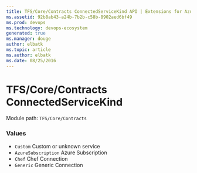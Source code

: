 ```yaml
---
title: TFS/Core/Contracts ConnectedServiceKind API | Extensions for Azure DevOps Services
ms.assetid: 92b8ab43-a24b-7b2b-c58b-8902aed6bf49
ms.prod: devops
ms.technology: devops-ecosystem
generated: true
ms.manager: douge
author: elbatk
ms.topic: article
ms.author: elbatk
ms.date: 08/25/2016
---
```


# TFS/Core/Contracts ConnectedServiceKind

Module path: `TFS/Core/Contracts`

### Values

* `Custom` Custom or unknown service
* `AzureSubscription` Azure Subscription
* `Chef` Chef Connection
* `Generic` Generic Connection

